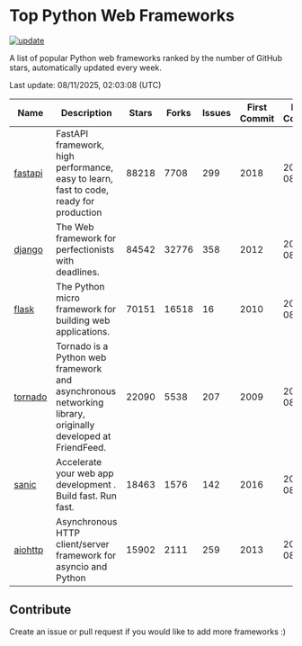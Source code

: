 # Top Python Web Frameworks

[![update](https://github.com/sunnysid3up/python-web-frameworks/actions/workflows/update.yml/badge.svg)](https://github.com/sunnysid3up/python-web-frameworks/actions/workflows/update.yml)

A list of popular Python web frameworks ranked by the number of GitHub stars, automatically updated every week.

Last update: 08/11/2025, 02:03:08 (UTC)

| Name          | Description          | Stars                     | Forks          | Issues               | First Commit        | Last Commit         |
|---------------|----------------------|---------------------------|----------------|----------------------|---------------------|---------------------|
| [fastapi](https://github.com/fastapi/fastapi) | FastAPI framework, high performance, easy to learn, fast to code, ready for production | 88218 | 7708 | 299 | 2018 | 2025-08-11 |
| [django](https://github.com/django/django) | The Web framework for perfectionists with deadlines. | 84542 | 32776 | 358 | 2012 | 2025-08-11 |
| [flask](https://github.com/pallets/flask) | The Python micro framework for building web applications. | 70151 | 16518 | 16 | 2010 | 2025-08-11 |
| [tornado](https://github.com/tornadoweb/tornado) | Tornado is a Python web framework and asynchronous networking library, originally developed at FriendFeed. | 22090 | 5538 | 207 | 2009 | 2025-08-10 |
| [sanic](https://github.com/sanic-org/sanic) |  Accelerate your web app development . Build fast. Run fast. | 18463 | 1576 | 142 | 2016 | 2025-08-09 |
| [aiohttp](https://github.com/aio-libs/aiohttp) | Asynchronous HTTP client/server framework for asyncio and Python | 15902 | 2111 | 259 | 2013 | 2025-08-10 |

## Contribute 

Create an issue or pull request if you would like to add more frameworks :)